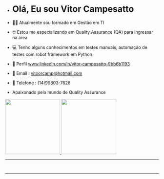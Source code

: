 - <h1>Olá, Eu sou Vitor Campesatto 
- 👨‍🎓 Atualmente sou formado em Gestão em TI
- 🤓 Estou me especializando em Quality Assurance (QA) para ingressar na área
- 💻 Tenho alguns conhecimentos em testes manuais, automação de testes com robot framework em Python 
- 🎯 Perfil www.linkedin.com/in/vitor-campesatto-9bb6b1193
- 📧 Email : vitoorcamp@hotmail.com
- 📱 Telefone : (14)99803-7626


- Apaixonado pelo mundo de Quality Assurance
 <div>
  <a href="https://github.com/Campesatto">
  <img height = "180em" src = "https://github-readme-stats.vercel.app/api?username=Campesatto&show_icons=true&theme=dracula&include_all_commits=true&count_private=true" />
  <img height = "180em" src = "https://github-readme-stats.vercel.app/api/top-langs/?username=rafaballerini&layout=compact&langs_count=16&theme=dracula" />
   
 
 ____________________________________________________________________________________________________________________________  
</div>
<div style = "display: inline_block"> <br>
  <img align = "center" alt  src = "https://media.tenor.com/images/163c8b67078a28d5120d27dd0ab650fd/tenor.gif">
 <img align = "right" alt  src = "https://media.tenor.com/images/163c8b67078a28d5120d27dd0ab650fd/tenor.gif">
</div>
      
 ____________________________________________________________________________________________________________________________
